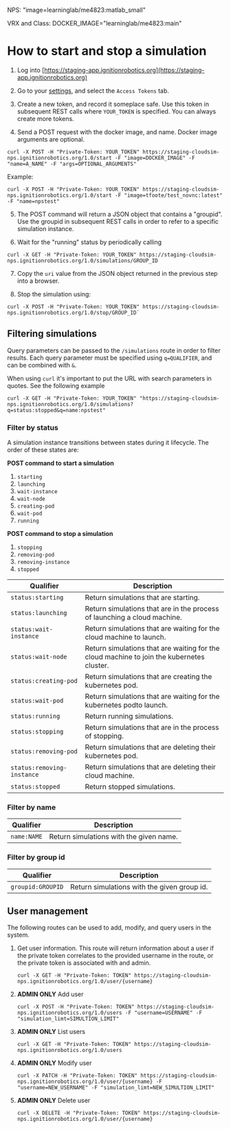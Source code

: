 NPS:
"image=learninglab/me4823:matlab_small"


VRX and Class:
DOCKER_IMAGE="learninglab/me4823:main"

# How to start and stop a simulation

1. Log into [https://staging-app.ignitionrobotics.org](https://staging-app.ignitionrobotics.org)

2. Go to your [settings](https://staging-app.ignitionrobotics.org/settings),
   and select the `Access Tokens` tab.

3. Create a new token, and record it someplace safe. Use this token in
   subsequent REST calls where `YOUR_TOKEN` is specified. You can always
   create more tokens.   

4. Send a POST request with the docker image, and name. Docker image arguments are optional.

```
curl -X POST -H "Private-Token: YOUR_TOKEN" https://staging-cloudsim-nps.ignitionrobotics.org/1.0/start -F "image=DOCKER_IMAGE" -F "name=A_NAME" -F "args=OPTIONAL_ARGUMENTS"
```

Example:

```
curl -X POST -H "Private-Token: YOUR_TOKEN" https://staging-cloudsim-nps.ignitionrobotics.org/1.0/start -F "image=tfoote/test_novnc:latest" -F "name=npstest"
```

5. The POST command will return a JSON object that contains a "groupid". Use
   the groupid in subsequent REST calls in order to refer to a specific
   simulation instance.

6. Wait for the "running" status by periodically calling

```
curl -X GET -H "Private-Token: YOUR_TOKEN" https://staging-cloudsim-nps.ignitionrobotics.org/1.0/simulations/GROUP_ID
```

7. Copy the `uri` value from the JSON object returned in the previous step into
   a browser.

8. Stop the simulation using:

```
curl -X POST -H "Private-Token: YOUR_TOKEN" https://staging-cloudsim-nps.ignitionrobotics.org/1.0/stop/GROUP_ID`
```

## Filtering simulations

Query parameters can be passed to the `/simulations` route in order to
filter results. Each query parameter must be specified using
`q=QUALIFIER`, and can be combined with `&`.

When using `curl` it's important to put the URL with search parameters in
quotes. See the following example

```
curl -X GET -H "Private-Token: YOUR_TOKEN" "https://staging-cloudsim-nps.ignitionrobotics.org/1.0/simulations?q=status:stopped&q=name:npstest"
```

### Filter by status

A simulation instance transitions between states during it lifecycle. The
order of these states are:

**POST command to start a simulation**
1. `starting`
1. `launching`
1. `wait-instance`
1. `wait-node`
1. `creating-pod`
1. `wait-pod`
1. `running`

**POST command to stop a simulation**
1. `stopping`
1. `removing-pod`
1. `removing-instance`
1. `stopped`

| Qualifier | Description|
|-----------|------------|
|`status:starting`| Return simulations that are starting.|
|`status:launching`| Return simulations that are in the process of launching a cloud machine.|
|`status:wait-instance`| Return simulations that are waiting for the cloud machine to launch.|
|`status:wait-node`| Return simulations that are waiting for the cloud machine to join the kubernetes cluster.|
|`status:creating-pod`| Return simulations that are creating the kubernetes pod.|
|`status:wait-pod`| Return simulations that are waiting for the kubernetes podto launch.|
|`status:running`| Return running simulations.|
|`status:stopping`| Return simulations that are in the process of stopping.|
|`status:removing-pod`| Return simulations that are deleting their kubernetes pod.|
|`status:removing-instance`| Return simulations that are deleting their cloud machine.|
|`status:stopped`| Return stopped simulations.|

### Filter by name

| Qualifier | Description|
|-----------|------------|
|`name:NAME`| Return simulations with the given name.|

### Filter by group id

| Qualifier | Description|
|-----------|------------|
|`groupid:GROUPID`| Return simulations with the given group id.|


## User management

The following routes can be used to add, modify, and query users in the
system.

1. Get user information. This route will return information about a user if
   the private token correlates to the provided username in the route, or
   the private token is associated with and admin.
    ```
    curl -X GET -H "Private-Token: TOKEN" https://staging-cloudsim-nps.ignitionrobotics.org/1.0/user/{username}
    ```
1. **ADMIN ONLY** Add user
    ```
    curl -X POST -H "Private-Token: TOKEN" https://staging-cloudsim-nps.ignitionrobotics.org/1.0/users -F "username=USERNAME" -F "simulation_limt=SIMULTION_LIMIT"
    ```
1. **ADMIN ONLY**  List users
    ```
    curl -X GET -H "Private-Token: TOKEN" https://staging-cloudsim-nps.ignitionrobotics.org/1.0/users
    ```
1. **ADMIN ONLY**  Modify user
    ```
    curl -X PATCH -H "Private-Token: TOKEN" https://staging-cloudsim-nps.ignitionrobotics.org/1.0/user/{username} -F "username=NEW_USERNAME" -F "simulation_limt=NEW_SIMULTION_LIMIT"
    ```
1. **ADMIN ONLY**  Delete user
    ```
    curl -X DELETE -H "Private-Token: TOKEN" https://staging-cloudsim-nps.ignitionrobotics.org/1.0/user/{username}
    ```
